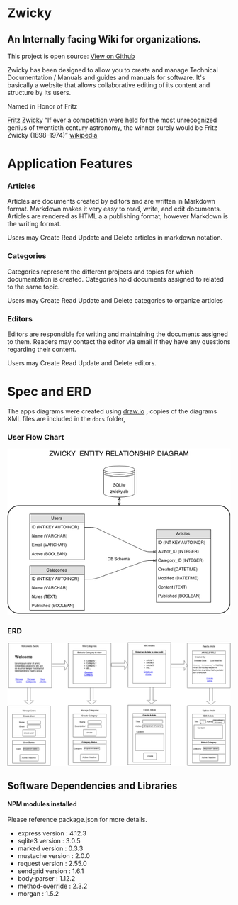 # Zwicky
## An Internally facing Wiki for organizations.
This project is open source:  [View on Github](https://github.com/xavier506/zwicky)

Zwicky has been designed to allow you to create and manage Technical Documentation / Manuals and guides and manuals for software. It's basically a website that allows collaborative editing of its content and structure by its users.

Named in Honor of Fritz

[Fritz Zwicky](http://en.wikipedia.org/wiki/Fritz_Zwicky)
“If ever a competition were held for the most unrecognized genius of twentieth century astronomy, the winner surely would be Fritz Zwicky (1898–1974)” [wikipedia](http://en.wikipedia.org/wiki/Fritz_Zwicky)


# Application Features
### Articles

Articles are documents created by editors and are written in Markdown format. Markdown makes it very easy to read, write, and edit documents. Articles are rendered as HTML a a publishing format; however Markdown is the writing format.

Users may Create Read Update and Delete articles in markdown notation.

### Categories

Categories represent the different projects and topics for which documentation is created. Categories hold documents assigned to related to the same topic.

Users may Create Read Update and Delete categories to organize articles

### Editors

Editors are responsible for writing and maintaining the documents assigned to them. Readers may contact the editor via email if they have any questions regarding their content.

Users may Create Read Update and Delete editors.

# Spec and ERD
The apps diagrams were created using [draw.io](http://en.wikipedia.org/wiki/Fritz_Zwicky) , copies of the diagrams XML files are included in the `docs` folder,

### User Flow Chart

![Image of User Flow Chart](./docs/Zwicky-ERD.png)

### ERD


![Image of ERD](./docs/Zwicky_flow.png)

## Software Dependencies and Libraries

#### NPM modules installed

Please reference package.json for more details.

* express version : 4.12.3
* sqlite3 version : 3.0.5
* marked version : 0.3.3
* mustache version : 2.0.0
* request version : 2.55.0
* sendgrid version : 1.6.1
* body-parser : 1.12.2
* method-override : 2.3.2
* morgan : 1.5.2

